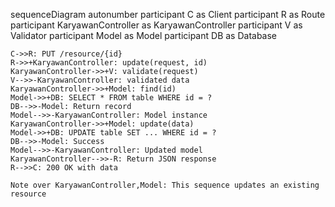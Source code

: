 sequenceDiagram
    autonumber
    participant C as Client
    participant R as Route
    participant KaryawanController as KaryawanController
    participant V as Validator
    participant Model as Model
    participant DB as Database
    
    C->>R: PUT /resource/{id}
    R->>+KaryawanController: update(request, id)
    KaryawanController->>+V: validate(request)
    V-->>-KaryawanController: validated data
    KaryawanController->>+Model: find(id)
    Model->>+DB: SELECT * FROM table WHERE id = ?
    DB-->>-Model: Return record
    Model-->>-KaryawanController: Model instance
    KaryawanController->>+Model: update(data)
    Model->>+DB: UPDATE table SET ... WHERE id = ?
    DB-->>-Model: Success
    Model-->>-KaryawanController: Updated model
    KaryawanController-->>-R: Return JSON response
    R-->>C: 200 OK with data
    
    Note over KaryawanController,Model: This sequence updates an existing resource
  